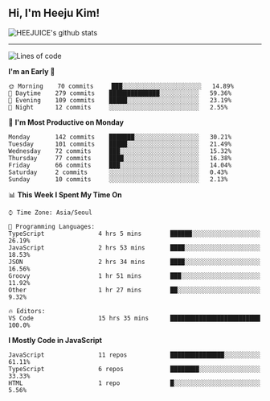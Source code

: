 ## Hi, I'm Heeju Kim!

![HEEJUICE's github stats](https://github-readme-stats.vercel.app/api?username=HEEJUICE&show_icons=true)

---
<!--START_SECTION:waka-->
![Lines of code](https://img.shields.io/badge/From%20Hello%20World%20I%27ve%20Written-20.7%20million%20lines%20of%20code-blue)

**I'm an Early 🐤** 

```text
🌞 Morning    70 commits     ███░░░░░░░░░░░░░░░░░░░░░░   14.89% 
🌆 Daytime    279 commits    ██████████████░░░░░░░░░░░   59.36% 
🌃 Evening    109 commits    █████░░░░░░░░░░░░░░░░░░░░   23.19% 
🌙 Night      12 commits     ░░░░░░░░░░░░░░░░░░░░░░░░░   2.55%

```
📅 **I'm Most Productive on Monday** 

```text
Monday       142 commits    ███████░░░░░░░░░░░░░░░░░░   30.21% 
Tuesday      101 commits    █████░░░░░░░░░░░░░░░░░░░░   21.49% 
Wednesday    72 commits     ███░░░░░░░░░░░░░░░░░░░░░░   15.32% 
Thursday     77 commits     ████░░░░░░░░░░░░░░░░░░░░░   16.38% 
Friday       66 commits     ███░░░░░░░░░░░░░░░░░░░░░░   14.04% 
Saturday     2 commits      ░░░░░░░░░░░░░░░░░░░░░░░░░   0.43% 
Sunday       10 commits     ░░░░░░░░░░░░░░░░░░░░░░░░░   2.13%

```


📊 **This Week I Spent My Time On** 

```text
⌚︎ Time Zone: Asia/Seoul

💬 Programming Languages: 
TypeScript               4 hrs 5 mins        ██████░░░░░░░░░░░░░░░░░░░   26.19% 
JavaScript               2 hrs 53 mins       ████░░░░░░░░░░░░░░░░░░░░░   18.53% 
JSON                     2 hrs 34 mins       ████░░░░░░░░░░░░░░░░░░░░░   16.56% 
Groovy                   1 hr 51 mins        ███░░░░░░░░░░░░░░░░░░░░░░   11.92% 
Other                    1 hr 27 mins        ██░░░░░░░░░░░░░░░░░░░░░░░   9.32%

🔥 Editors: 
VS Code                  15 hrs 35 mins      █████████████████████████   100.0%

```

**I Mostly Code in JavaScript** 

```text
JavaScript               11 repos            ███████████████░░░░░░░░░░   61.11% 
TypeScript               6 repos             ████████░░░░░░░░░░░░░░░░░   33.33% 
HTML                     1 repo              █░░░░░░░░░░░░░░░░░░░░░░░░   5.56%

```



<!--END_SECTION:waka-->

